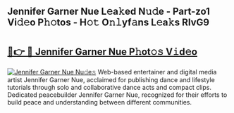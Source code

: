 ## Jennifer Garner Nue L𝚎a𝚔ed N𝚞𝚍e - Part-zo1 Vi𝚍𝚎o P𝚑𝚘tos - H𝚘𝚝 O𝚗𝚕yf𝚊ns L𝚎a𝚔s RIvG9

# <h2><a href="http://kf13ct.oniu.top/?m=Jennifer+Garner+Nue">🔗👉 🔴 Jennifer Garner Nue P𝚑ot𝚘𝚜 V𝚒d𝚎o</a></h2>

[![Jennifer Garner Nue Nu𝚍e𝚜](https://i.imgur.com/0qMVB7G.gif)](http://kf13ct.oniu.top/?m=Jennifer+Garner+Nue)
Web-based entertainer and digital media artist Jennifer Garner Nue, acclaimed for publishing dance and lifestyle tutorials through solo and collaborative dance acts and compact clips. Dedicated peacebuilder Jennifer Garner Nue, recognized for their efforts to build peace and understanding between different communities.  

